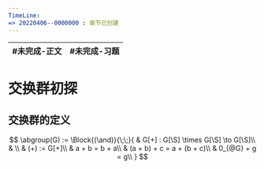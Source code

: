 ```yaml
---
TimeLine: 
=> 20220406--0000000 : 章节已创建
---
```

| #未完成-正文 | #未完成-习题 |
| ------------ | ------------ |

# 交换群初探

## 交换群的定义

$$
\abgroup(G) := \Block{(\and)}{\;\;}{
    & G[+] : G[\S] \times G[\S] \to G[\S]\\
    & \\
    & (+) := G[+]\\
    & a + b = b + a\\
    & (a + b) + c = a + (b + c)\\
    & 0_{@G} + g = g\\
}
$$

